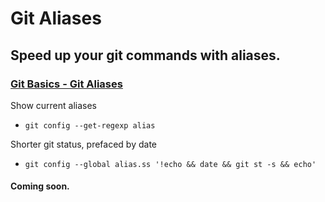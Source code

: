 # Git Aliases

## Speed up your git commands with aliases.

### [Git Basics - Git Aliases](https://git-scm.com/book/en/v2/Git-Basics-Git-Aliases)

Show current aliases
- `git config --get-regexp alias`

Shorter git status, prefaced by date
- `git config --global alias.ss '!echo && date && git st -s && echo'`

#### Coming soon.

